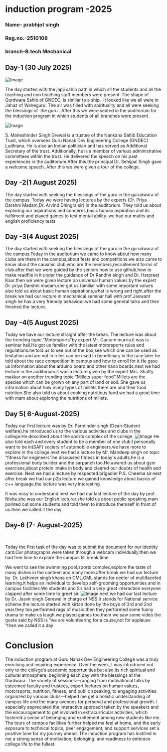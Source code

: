 # induction program -2025
### Name- prabhjot singh
### Reg.no.-2510108
### branch-B.tech Mechanical 
## Day-1 (30 July 2025) 

![Image](https://github.com/user-attachments/assets/14039f17-f64e-4782-858d-25ff3d97bc3b)

The day started with the japji sahib path in which all the students and all the teaching and non teaching staff members were present .The shape of Gurdwara Sahib of GNDEC, is similar to a ship.  It looked like we all were in Jahaz of Waheguru. The air was filled with spirituality and all were seeking the blessings of  the guru . After this we were seated in the auditorium for the induction program in which students of all branches were present .

![Image](https://github.com/user-attachments/assets/25534370-2ca7-479e-a04f-965cd173f00e)

S. Maheshinder Singh Grewal is a trustee of the Nankana Sahib Education Trust, which oversees Guru Nanak Dev Engineering College (GNDEC) Ludhiana. He is also an Indian politician and has served as Additional Secretary of the trust. Additionally, he is a member of various administrative committees within the trust. He delivered the speech on his past experiences in the auditorium.After this the principal Dr. Sehijpal Singh gave a welcome speech. After this we were given a tour of the college.

## Day -2(1 August 2025)

The day started with seeking the blessings of the guru in the gurudwara of the campus. Today we were having lectures by the experts (Dr. Priya Darshni Madam,Dr. Arvind Dhingra sir) in the auditorium. They told us about exploring our aspirations and concerns,basic human aspiration and its fulfilment and played games to test mental ability. we had our maths and english proficiency tests

## Day -3(4 August 2025)

The day started with seeking the blessings of the guru in the gurudwara of the campus.Today in the auditorium we came to know about how many clubs are there in the campus,about fests and competitions.we also came to know about the causmic club,who are the members,recruitement forms of club.after that we were guided by the seniors how to use github,how to make  readfile in it under the guidance of Dr Randhir singh and Dr. Harpreet Kaur.then we were given lecture on universal 
human values by the expert Dr. priya Darshni madam.she got us familiar with some important values also told us about basic human aspirations,what is wrong and right.after the break we had our lecture in mechanical seminar hall with prof.Jaswant singh.he has a very friendly behaviour.we had some general talks and then finished the lecture. 

## Day -4(5 August 2025)

Today we have our lecture straight after the break. The lecture was about the trending topic “Motorsports”by expert Mr. Gautam murria.it was is seminar hall.He got us familiar with the latest motorsports rules and regulations.he told us to see out of the box,see which one can be used as limitation and are not in rules can be used in beneficiary in the race.later he told about the race competition in campus and how to enroll for it.He gave us information about the arduino board and other nano boards.next we had lecture in the auditorium.it was a lecture given by the expert Mrs. Shaffy makkar on another trending topic “Millets super food”.Millets are the species which can be grown on any part of land or soil. She gave us information about how many types of millets there are and their food nutrition.She also told us about cooking nutritious food.we had a great time with mam about exploring the nutritions of millets.

## Day 5( 6-August-2025) 

Today our first lecture was by Dr. Parminder singh (Dean-Student welfare).he introduced us to the various activities and clubs in the college.He described about the sports complex of the college.
![Image](https://github.com/user-attachments/assets/ee9d9d7d-ab5e-446e-a9a9-654507e07116)
He also told each and every student to be a member of one club.I personally want to be in(SAF) society of automobile engineers.we have more to explore in the college.next we had a lecture by Mr. Mandeep singh on topic “fitness for engineers”.he discussed fitness in today's adults.he is a professional body builder and the sarpanch too.He awared us about gym exercises,about protein intake in body and cleared our doubts of health and exercise. Next we had a lecture by respected brigadier P.S. Cheema sir.next after break we had our p2p lecture.we gained knowledge about basics of c++ language.the lecture was very interesting 

It was easy to understand.next we had our last lecture of the day by prof. Nisha.she was our English lecturer.she told us about public speaking,mam pointed out some students and told them to introduce themself in front of us.then we called it the day.


## Day-6 (7- August-2025)

 

Today the first task of the day was to submit the document for our identity card.Our photographs were taken through a webcam individually.then we had free time to explore the campus till break time.

We went to see the swimming pool,sports complex,explore the taste of many dishes in the canteen and many more.after break we had our lecture by  Dr. Lakhveer singh khana on CML.CML stands for center of multifaceted learning.it helps an individual to develop self-grooming opportunities and in campus facilities.We students and Sir had a very great interaction.everyone clapped after some time to greet sir.
![Image](https://github.com/user-attachments/assets/da41a317-41b7-4654-97fe-ac942be0ebdb)
next we had our last lecture by Dr. Jasvir singh Gerewal in charge of NSS.it stands for National service scheme.the lecture started with kirtan done by the boys of 3rd and 2nd year.they too performed rags of music.then they performed some funny drama to make us laugh.we played games too.them we saw some video.the quote said by NSS is “we are volunteering for a cause,not for applause  ”then we called it a day 



# Conclusion

The induction program at Guru Nanak Dev Engineering College was a truly enriching and inspiring experience. Over the week, I was introduced not only to the college’s academic opportunities but also its rich spiritual and cultural atmosphere, beginning each day with the blessings at the Gurdwara. The variety of sessions—ranging from motivational talks by esteemed faculty and trustees, expert lectures on human values, motorsports, nutrition, fitness, and public speaking, to engaging activities organized by various clubs—helped me get a holistic understanding of campus life and the many avenues for personal and professional growth.
I especially appreciated the interactive approach taken by the speakers and the encouragement to get involved in extracurricular activities, which fostered a sense of belonging and excitement among new students like me. The tours of campus facilities further helped me feel at home, and the early exposure to technical topics, peer engagement, and support services set a positive tone for my journey ahead. The induction program has instilled in me a strong sense of motivation, belonging, and readiness to embrace college life to the fullest.



